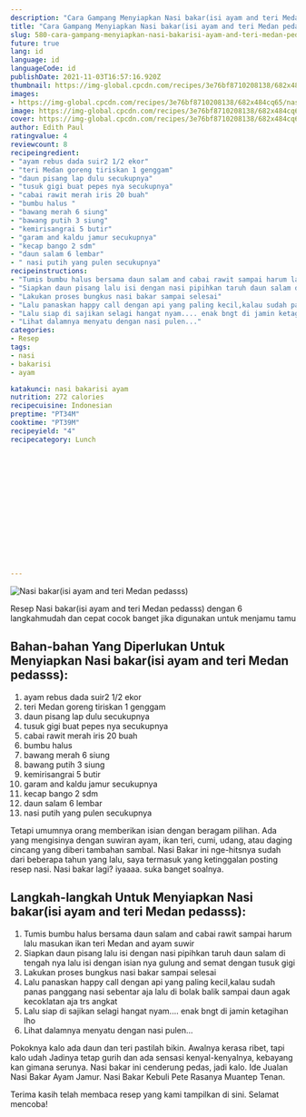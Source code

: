 ```yaml
---
description: "Cara Gampang Menyiapkan Nasi bakar(isi ayam and teri Medan pedasss), Menggugah Selera"
title: "Cara Gampang Menyiapkan Nasi bakar(isi ayam and teri Medan pedasss), Menggugah Selera"
slug: 580-cara-gampang-menyiapkan-nasi-bakarisi-ayam-and-teri-medan-pedasss-menggugah-selera
future: true
lang: id
language: id
languageCode: id
publishDate: 2021-11-03T16:57:16.920Z 
thumbnail: https://img-global.cpcdn.com/recipes/3e76bf8710208138/682x484cq65/nasi-bakarisi-ayam-and-teri-medan-pedasss-foto-resep-utama.png
images:
- https://img-global.cpcdn.com/recipes/3e76bf8710208138/682x484cq65/nasi-bakarisi-ayam-and-teri-medan-pedasss-foto-resep-utama.png
image: https://img-global.cpcdn.com/recipes/3e76bf8710208138/682x484cq65/nasi-bakarisi-ayam-and-teri-medan-pedasss-foto-resep-utama.png
cover: https://img-global.cpcdn.com/recipes/3e76bf8710208138/682x484cq65/nasi-bakarisi-ayam-and-teri-medan-pedasss-foto-resep-utama.png
author: Edith Paul
ratingvalue: 4
reviewcount: 8
recipeingredient:
- "ayam rebus dada suir2 1/2 ekor"
- "teri Medan goreng tiriskan 1 genggam"
- "daun pisang lap dulu secukupnya"
- "tusuk gigi buat pepes nya secukupnya"
- "cabai rawit merah iris 20 buah"
- "bumbu halus "
- "bawang merah 6 siung"
- "bawang putih 3 siung"
- "kemirisangrai 5 butir"
- "garam and kaldu jamur secukupnya"
- "kecap bango 2 sdm"
- "daun salam 6 lembar"
- " nasi putih yang pulen secukupnya"
recipeinstructions:
- "Tumis bumbu halus bersama daun salam and cabai rawit sampai harum lalu masukan ikan teri Medan and ayam suwir"
- "Siapkan daun pisang lalu isi dengan nasi pipihkan taruh daun salam di tengah nya lalu isi dengan isian nya gulung and semat dengan tusuk gigi"
- "Lakukan proses bungkus nasi bakar sampai selesai"
- "Lalu panaskan happy call dengan api yang paling kecil,kalau sudah panas panggang nasi sebentar aja lalu di bolak balik sampai daun agak kecoklatan aja trs angkat"
- "Lalu siap di sajikan selagi hangat nyam.... enak bngt di jamin ketagihan lho"
- "Lihat dalamnya menyatu dengan nasi pulen..."
categories:
- Resep
tags:
- nasi
- bakarisi
- ayam

katakunci: nasi bakarisi ayam 
nutrition: 272 calories
recipecuisine: Indonesian
preptime: "PT34M"
cooktime: "PT39M"
recipeyield: "4"
recipecategory: Lunch


     
    
    
    
    
    
    
    
    
    
    
      
    
---
```



![Nasi bakar(isi ayam and teri Medan pedasss)](https://img-global.cpcdn.com/recipes/3e76bf8710208138/682x484cq65/nasi-bakarisi-ayam-and-teri-medan-pedasss-foto-resep-utama.png)

Resep Nasi bakar(isi ayam and teri Medan pedasss)    dengan 6 langkahmudah dan cepat cocok banget jika digunakan untuk menjamu tamu

<!--inarticleads1-->

## Bahan-bahan Yang Diperlukan Untuk Menyiapkan Nasi bakar(isi ayam and teri Medan pedasss):

1. ayam rebus dada suir2 1/2 ekor
1. teri Medan goreng tiriskan 1 genggam
1. daun pisang lap dulu secukupnya
1. tusuk gigi buat pepes nya secukupnya
1. cabai rawit merah iris 20 buah
1. bumbu halus 
1. bawang merah 6 siung
1. bawang putih 3 siung
1. kemirisangrai 5 butir
1. garam and kaldu jamur secukupnya
1. kecap bango 2 sdm
1. daun salam 6 lembar
1.  nasi putih yang pulen secukupnya

Tetapi umumnya orang memberikan isian dengan beragam pilihan. Ada yang mengisinya dengan suwiran ayam, ikan teri, cumi, udang, atau daging cincang yang diberi tambahan sambal. Nasi Bakar ini nge-hitsnya sudah dari beberapa tahun yang lalu, saya termasuk yang ketinggalan posting resep nasi. Nasi bakar lagi? iyaaaa. suka banget soalnya. 

<!--inarticleads2-->

## Langkah-langkah Untuk Menyiapkan Nasi bakar(isi ayam and teri Medan pedasss):

1. Tumis bumbu halus bersama daun salam and cabai rawit sampai harum lalu masukan ikan teri Medan and ayam suwir
1. Siapkan daun pisang lalu isi dengan nasi pipihkan taruh daun salam di tengah nya lalu isi dengan isian nya gulung and semat dengan tusuk gigi
1. Lakukan proses bungkus nasi bakar sampai selesai
1. Lalu panaskan happy call dengan api yang paling kecil,kalau sudah panas panggang nasi sebentar aja lalu di bolak balik sampai daun agak kecoklatan aja trs angkat
1. Lalu siap di sajikan selagi hangat nyam.... enak bngt di jamin ketagihan lho
1. Lihat dalamnya menyatu dengan nasi pulen...


Pokoknya kalo ada daun dan teri pastilah bikin. Awalnya kerasa ribet, tapi kalo udah Jadinya tetap gurih dan ada sensasi kenyal-kenyalnya, kebayang kan gimana serunya. Nasi bakar ini cenderung pedas, jadi kalo. Ide Jualan Nasi Bakar Ayam Jamur. Nasi Bakar Kebuli Pete Rasanya Muantep Tenan. 

Terima kasih telah membaca resep yang kami tampilkan di sini. Selamat mencoba!

